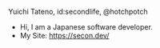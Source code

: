 Yuichi Tateno, id:secondlife, @hotchpotch

- Hi, I am a Japanese software developer.
- My Site: https://secon.dev/

